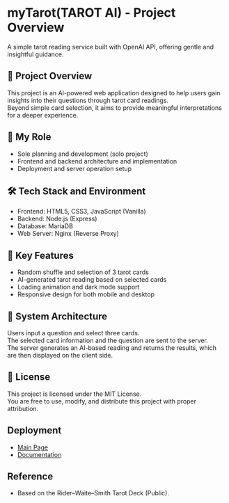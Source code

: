 # myTarot(TAROT AI) - Project Overview

A simple tarot reading service built with OpenAI API, offering gentle and insightful guidance.

## 📜 Project Overview
This project is an AI-powered web application designed to help users gain insights into their questions through tarot card readings.  
Beyond simple card selection, it aims to provide meaningful interpretations for a deeper experience.

## 🙋 My Role
- Sole planning and development (solo project)
- Frontend and backend architecture and implementation
- Deployment and server operation setup

## 🛠️ Tech Stack and Environment
- Frontend: HTML5, CSS3, JavaScript (Vanilla)
- Backend: Node.js (Express)
- Database: MariaDB
- Web Server: Nginx (Reverse Proxy)

## 🚀 Key Features
- Random shuffle and selection of 3 tarot cards
- AI-generated tarot reading based on selected cards
- Loading animation and dark mode support
- Responsive design for both mobile and desktop

## 🔗 System Architecture
Users input a question and select three cards.  
The selected card information and the question are sent to the server.  
The server generates an AI-based reading and returns the results, which are then displayed on the client side.

## 📝 License
This project is licensed under the MIT License.  
You are free to use, modify, and distribute this project with proper attribution.

## Deployment
- [Main Page](https://yourgithub.io/tarot-app/)
- [Documentation](https://yourgithub.io/tarot-app/docs.html)

## Reference
- Based on the Rider–Waite–Smith Tarot Deck (Public).